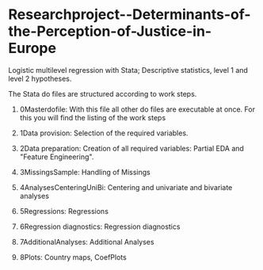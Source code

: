 # Researchproject--Determinants-of-the-Perception-of-Justice-in-Europe
Logistic multilevel regression with Stata; Descriptive statistics, level 1 and level 2 hypotheses. 




The Stata do files are structured according to work steps. 

1. 0Masterdofile: With this file all other do files are executable at once. For this you will find the listing of the work steps

2. 1Data provision: Selection of the required variables.

3. 2Data preparation: Creation of all required variables: Partial EDA and "Feature Engineering".

3. 3MissingsSample: Handling of Missings

4. 4AnalysesCenteringUniBi: Centering and univariate and bivariate analyses

5. 5Regressions: Regressions

6. 6Regression diagnostics: Regression diagnostics

7. 7AdditionalAnalyses: Additional Analyses

8. 8Plots: Country maps, CoefPlots
